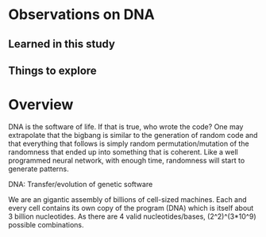 # Observations on DNA

## Learned in this study

## Things to explore

# Overview

DNA is the software of life. If that is true, who wrote the code?
One may extrapolate that the bigbang is similar to the generation of random code and that everything that follows is simply random permutation/mutation of the randomness that ended up into something that is coherent. Like a well programmed neural network, with enough time, randomness will start to generate patterns.

DNA: Transfer/evolution of genetic software

We are an gigantic assembly of billions of cell-sized machines. Each and every cell contains its own copy of the program (DNA) which is itself about 3 billion nucleotides. As there are 4 valid nucleotides/bases, (2^2)^(3*10^9) possible combinations.
